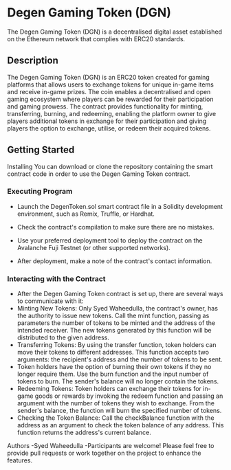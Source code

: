 # Degen Gaming Token (DGN)
The Degen Gaming Token (DGN) is a decentralised digital asset established on the Ethereum network that complies with ERC20 standards.

## Description
The Degen Gaming Token (DGN) is an ERC20 token created for gaming platforms that allows users to exchange tokens for unique in-game items and receive in-game prizes. The coin enables a decentralised and open gaming ecosystem where players can be rewarded for their participation and gaming prowess. The contract provides functionality for minting, transferring, burning, and redeeming, enabling the platform owner to give players additional tokens in exchange for their participation and giving players the option to exchange, utilise, or redeem their acquired tokens.

## Getting Started
Installing
You can download or clone the repository containing the smart contract code in order to use the Degen Gaming Token contract.

### Executing Program
- Launch the DegenToken.sol smart contract file in a Solidity development environment, such as Remix, Truffle, or Hardhat.

- Check the contract's compilation to make sure there are no mistakes.

- Use your preferred deployment tool to deploy the contract on the Avalanche Fuji Testnet (or other supported networks).

- After deployment, make a note of the contract's contact information.

### Interacting with the Contract
- After the Degen Gaming Token contract is set up, there are several ways to communicate with it:
- Minting New Tokens: Only Syed Waheedulla, the contract's owner, has the authority to issue new tokens. Call the mint function, passing as parameters the number of tokens to be minted and the address of the intended receiver. The new tokens generated by this function will be distributed to the given address.
- Transferring Tokens: By using the transfer function, token holders can move their tokens to different addresses. This function accepts two arguments: the recipient's address and the number of tokens to be sent.
- Token holders have the option of burning their own tokens if they no longer require them. Use the burn function and the input number of tokens to burn. The sender's balance will no longer contain the tokens.
- Redeeming Tokens: Token holders can exchange their tokens for in-game goods or rewards by invoking the redeem function and passing an argument with the number of tokens they wish to exchange. From the sender's balance, the function will burn the specified number of tokens.
- Checking the Token Balance: Call the checkBalance function with the address as an argument to check the token balance of any address. This function returns the address's current balance.

Authors
-Syed Waheedulla
-Participants are welcome! Please feel free to provide pull requests or work together on the project to enhance the features.
